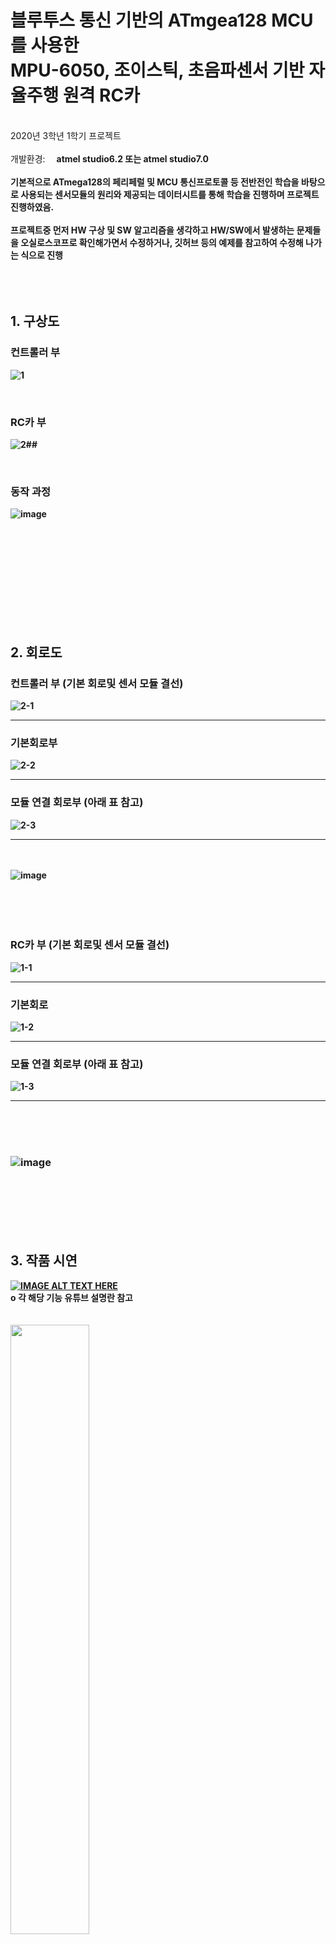 # 블루투스 통신 기반의 ATmgea128 MCU를 사용한 <br> MPU-6050, 조이스틱, 초음파센서 기반 자율주행 원격 RC카
<br>2020년 3학년 1학기 프로젝트 <br><br> 개발환경: <b> 　atmel studio6.2 또는 atmel studio7.0 <b> <br><br>
 기본적으로 ATmega128의 페리페럴 및 MCU 통신프로토콜 등 전반전인 학습을 바탕으로 사용되는 센서모듈의 원리와 제공되는 데이터시트를 통해 학습을 진행하며 프로젝트 진행하였음. <br>
 <br>
 프로젝트중 먼저 HW 구상 및 SW 알고리즘을 생각하고 HW/SW에서 발생하는 문제들을 오실로스코프로 확인해가면서 수정하거나, 깃허브 등의 예제를 참고하여 수정해 나가는 식으로 진행 
<br>
<br>
<br>
<br>
## 1. 구상도
  ### 컨트롤러 부 
![1](https://user-images.githubusercontent.com/70312248/105469609-dff68380-5cdb-11eb-8cd7-9336fde16279.png)

 &nbsp;
  ### RC카 부
![2](https://user-images.githubusercontent.com/70312248/105470071-70cd5f00-5cdc-11eb-81fa-1d385a5710d4.png)##

 &nbsp;
  ### 동작 과정
![image](https://user-images.githubusercontent.com/70312248/105577404-bf522a80-5dbc-11eb-8789-327aba793307.png)

<br>
<br>
<br>
<br>
<br>
<br>
<br>
<br>
<br>

## 2. 회로도 
  ### 컨트롤러 부 (기본 회로및 센서 모듈 결선)
  ![2-1](https://user-images.githubusercontent.com/70312248/105470596-197bbe80-5cdd-11eb-8243-06489dc3aa7d.png)<hr>
  ### 기본회로부
  ![2-2](https://user-images.githubusercontent.com/70312248/105470606-1d0f4580-5cdd-11eb-86d7-db811fc3ee9d.png)<hr>
  ### 모듈 연결 회로부 (아래 표 참고)
  ![2-3](https://user-images.githubusercontent.com/70312248/105470612-1e407280-5cdd-11eb-8fdc-b70d195e8a72.png)<hr>
  <br>
  <br>
   ![image](https://user-images.githubusercontent.com/70312248/105577477-40112680-5dbd-11eb-83e2-0aa212b21fa0.png)
<br>
<br>
<br>
<br>
<br>
   ### RC카 부 (기본 회로및 센서 모듈 결선)
  ![1-1](https://user-images.githubusercontent.com/70312248/105471304-edad0880-5cdd-11eb-8fe6-400919ac7ad0.png)<hr>
  ### 기본회로
  ![1-2](https://user-images.githubusercontent.com/70312248/105471310-eede3580-5cdd-11eb-896a-25cef1d87ffa.png) <hr>
  ### 모듈 연결 회로부 (아래 표 참고)
  ![1-3](https://user-images.githubusercontent.com/70312248/105471318-ef76cc00-5cdd-11eb-91bf-04787c537d8a.png)<hr>
  <br>
  <br>
  <br>
   ### ![image](https://user-images.githubusercontent.com/70312248/105577453-135d0f00-5dbd-11eb-853a-f909fd1bfd0e.png) <br>
<br>
<br>
<br>
<br>
<br>
   
## 3. 작품 시연
   [![IMAGE ALT TEXT HERE](https://img.youtube.com/vi/TKuDrxt8rrI/0.jpg)](https://www.youtube.com/watch?v=TKuDrxt8rrI) 
     &nbsp;
     &nbsp;
     <br>ο 각 해당 기능 유튜브 설명란 참고
 <br>
 <br>
 <br>
 <img width="50%" src="https://user-images.githubusercontent.com/70312248/133422183-0759e38e-b749-4988-8bd1-45d6dbf6c26b.gif"/><br>
 &nbsp;&nbsp;ο IMU 모드 주행 영상



&nbsp;
&nbsp;
<br>
<br>
<br>
<br>


## 4. 보완해야할 사항
   1. 모터에 들어가는 전압이 불안정한 것을 확인하였고 모터의 외부전압에 알카라인 건전지 대신 Lipo 배터리로 교체가 필요.
  
   2. 예산상의 문제로 저급 DC모터를 사용하여 모터의 토크와 RPM이 원활하지 않음 따라서 적절한 사양의 DC모터로 교체할 필요가 있음.
   
   3. 사용자의 편리성 및 디자인 등을 고려하여 3D 프린터를 이용한 기구설계 및 케이스 제작을 고려할 필요가 있음.
   
   5. PCB 기판의 사이즈를 좀더 소형화시켜볼 시도가 필요가 있음.
   
   6. 구조체 포인터 등을 활용하여 유지보수가 쉬우면서 체계적이도록 프로그램을 작성할 필요가 있음.
  
   7. 코드 최적화를 통한 메모리의 효율 향상을 시켜 볼 필요가 있음.    


<br>
<br>
<br>
<br>

## 5. 참고 사이트
https://jdselectron.tistory.com/15?category=730344<br>
https://m.blog.naver.com/PostView.nhn?blogId=speedprinse&logNo=221187451092&proxyReferer=https:%2F%2Fwww.google.com%2F
